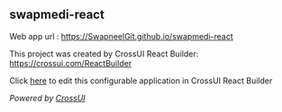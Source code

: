 ## swapmedi-react
Web app url : https://SwapneelGit.github.io/swapmedi-react

This project was created by CrossUI React Builder: https://crossui.com/ReactBuilder

Click [here](https://crossui.com/ReactBuilder/#!from=github&owner=SwapneelGit&repo=swapmedi-react) to edit this configurable application in CrossUI React Builder

<i>Powered by [CrossUI](https://crossui.com)</i>
